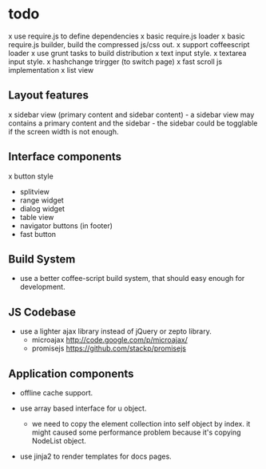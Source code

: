 todo
======
x use require.js to define dependencies
    x basic require.js loader
    x basic require.js builder, build the compressed js/css out.
    x support coffeescript loader
x use grunt tasks to build distribution
x text input style.
x textarea input style.
x hashchange trirgger (to switch page)
x fast scroll js implementation
x list view

## Layout features

x sidebar view (primary content and sidebar content)
    - a sidebar view may contains a primary content and the sidebar
    - the sidebar could be togglable if the screen width is not enough.

## Interface components

x button style
- splitview 
- range widget
- dialog widget
- table view
- navigator buttons (in footer)
- fast button

## Build System

- use a better coffee-script build system, that should easy enough for development.

## JS Codebase

- use a lighter ajax library instead of jQuery or zepto library.
	- microajax <http://code.google.com/p/microajax/>
	- promisejs https://github.com/stackp/promisejs


## Application components

- offline cache support.
- use array based interface for u object.
    - we need to copy the element collection into self object by index. 
      it might caused some performance problem because it's copying NodeList object.


- use jinja2 to render templates for docs pages.
